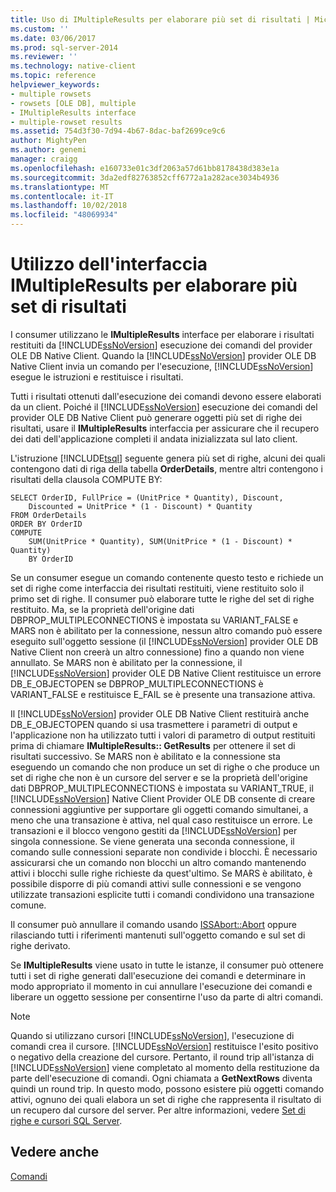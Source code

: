 ```yaml
---
title: Uso di IMultipleResults per elaborare più set di risultati | Microsoft Docs
ms.custom: ''
ms.date: 03/06/2017
ms.prod: sql-server-2014
ms.reviewer: ''
ms.technology: native-client
ms.topic: reference
helpviewer_keywords:
- multiple rowsets
- rowsets [OLE DB], multiple
- IMultipleResults interface
- multiple-rowset results
ms.assetid: 754d3f30-7d94-4b67-8dac-baf2699ce9c6
author: MightyPen
ms.author: genemi
manager: craigg
ms.openlocfilehash: e160733e01c3df2063a57d61bb8178438d383e1a
ms.sourcegitcommit: 3da2edf82763852cff6772a1a282ace3034b4936
ms.translationtype: MT
ms.contentlocale: it-IT
ms.lasthandoff: 10/02/2018
ms.locfileid: "48069934"
---
```

# <a name="using-imultipleresults-to-process-multiple-result-sets"></a>Utilizzo dell'interfaccia IMultipleResults per elaborare più set di risultati
  I consumer utilizzano le **IMultipleResults** interface per elaborare i risultati restituiti da [!INCLUDE[ssNoVersion](../../includes/ssnoversion-md.md)] esecuzione dei comandi del provider OLE DB Native Client. Quando la [!INCLUDE[ssNoVersion](../../includes/ssnoversion-md.md)] provider OLE DB Native Client invia un comando per l'esecuzione, [!INCLUDE[ssNoVersion](../../includes/ssnoversion-md.md)] esegue le istruzioni e restituisce i risultati.  
  
 Tutti i risultati ottenuti dall'esecuzione dei comandi devono essere elaborati da un client. Poiché il [!INCLUDE[ssNoVersion](../../includes/ssnoversion-md.md)] esecuzione dei comandi del provider OLE DB Native Client può generare oggetti più set di righe dei risultati, usare il **IMultipleResults** interfaccia per assicurare che il recupero dei dati dell'applicazione completi il andata inizializzata sul lato client.  
  
 L'istruzione [!INCLUDE[tsql](../../includes/tsql-md.md)] seguente genera più set di righe, alcuni dei quali contengono dati di riga della tabella **OrderDetails**, mentre altri contengono i risultati della clausola COMPUTE BY:  
  
```  
SELECT OrderID, FullPrice = (UnitPrice * Quantity), Discount,  
    Discounted = UnitPrice * (1 - Discount) * Quantity  
FROM OrderDetails  
ORDER BY OrderID  
COMPUTE  
    SUM(UnitPrice * Quantity), SUM(UnitPrice * (1 - Discount) * Quantity)  
    BY OrderID  
```  
  
 Se un consumer esegue un comando contenente questo testo e richiede un set di righe come interfaccia dei risultati restituiti, viene restituito solo il primo set di righe. Il consumer può elaborare tutte le righe del set di righe restituito. Ma, se la proprietà dell'origine dati DBPROP_MULTIPLECONNECTIONS è impostata su VARIANT_FALSE e MARS non è abilitato per la connessione, nessun altro comando può essere eseguito sull'oggetto sessione (il [!INCLUDE[ssNoVersion](../../includes/ssnoversion-md.md)] provider OLE DB Native Client non creerà un altro connessione) fino a quando non viene annullato. Se MARS non è abilitato per la connessione, il [!INCLUDE[ssNoVersion](../../includes/ssnoversion-md.md)] provider OLE DB Native Client restituisce un errore DB_E_OBJECTOPEN se DBPROP_MULTIPLECONNECTIONS è VARIANT_FALSE e restituisce E_FAIL se è presente una transazione attiva.  
  
 Il [!INCLUDE[ssNoVersion](../../includes/ssnoversion-md.md)] provider OLE DB Native Client restituirà anche DB_E_OBJECTOPEN quando si usa trasmettere i parametri di output e l'applicazione non ha utilizzato tutti i valori di parametro di output restituiti prima di chiamare **IMultipleResults:: GetResults**  per ottenere il set di risultati successivo. Se MARS non è abilitato e la connessione sta eseguendo un comando che non produce un set di righe o che produce un set di righe che non è un cursore del server e se la proprietà dell'origine dati DBPROP_MULTIPLECONNECTIONS è impostata su VARIANT_TRUE, il [!INCLUDE[ssNoVersion](../../includes/ssnoversion-md.md)] Native Client Provider OLE DB consente di creare connessioni aggiuntive per supportare gli oggetti comando simultanei, a meno che una transazione è attiva, nel qual caso restituisce un errore. Le transazioni e il blocco vengono gestiti da [!INCLUDE[ssNoVersion](../../includes/ssnoversion-md.md)] per singola connessione. Se viene generata una seconda connessione, il comando sulle connessioni separate non condivide i blocchi. È necessario assicurarsi che un comando non blocchi un altro comando mantenendo attivi i blocchi sulle righe richieste da quest'ultimo. Se MARS è abilitato, è possibile disporre di più comandi attivi sulle connessioni e se vengono utilizzate transazioni esplicite tutti i comandi condividono una transazione comune.  
  
 Il consumer può annullare il comando usando [ISSAbort::Abort](../native-client-ole-db-interfaces/issabort-abort-ole-db.md) oppure rilasciando tutti i riferimenti mantenuti sull'oggetto comando e sul set di righe derivato.  
  
 Se **IMultipleResults** viene usato in tutte le istanze, il consumer può ottenere tutti i set di righe generati dall'esecuzione dei comandi e determinare in modo appropriato il momento in cui annullare l'esecuzione dei comandi e liberare un oggetto sessione per consentirne l'uso da parte di altri comandi.  
  
> [!NOTE]  
>  Quando si utilizzano cursori [!INCLUDE[ssNoVersion](../../includes/ssnoversion-md.md)], l'esecuzione di comandi crea il cursore. [!INCLUDE[ssNoVersion](../../includes/ssnoversion-md.md)] restituisce l'esito positivo o negativo della creazione del cursore. Pertanto, il round trip all'istanza di [!INCLUDE[ssNoVersion](../../includes/ssnoversion-md.md)] viene completato al momento della restituzione da parte dell'esecuzione di comandi. Ogni chiamata a **GetNextRows** diventa quindi un round trip. In questo modo, possono esistere più oggetti comando attivi, ognuno dei quali elabora un set di righe che rappresenta il risultato di un recupero dal cursore del server. Per altre informazioni, vedere [Set di righe e cursori SQL Server](../native-client-ole-db-rowsets/rowsets-and-sql-server-cursors.md).  
  
## <a name="see-also"></a>Vedere anche  
 [Comandi](commands.md)  
  
  

